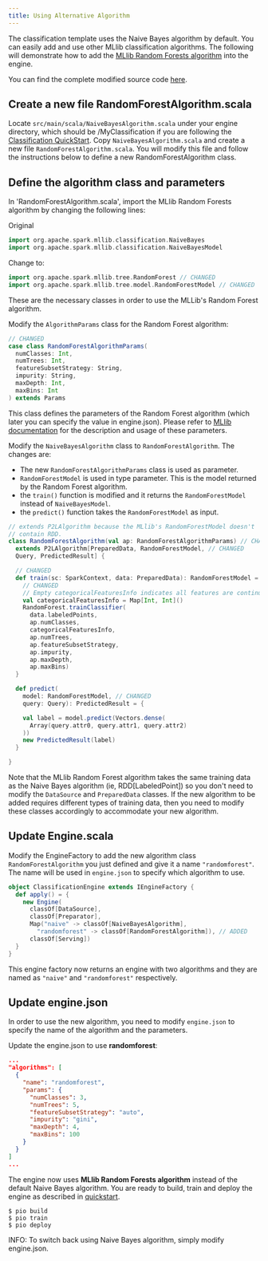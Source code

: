 ```yaml
---
title: Using Alternative Algorithm
---
```


<!--
Licensed to the Apache Software Foundation (ASF) under one or more
contributor license agreements.  See the NOTICE file distributed with
this work for additional information regarding copyright ownership.
The ASF licenses this file to You under the Apache License, Version 2.0
(the "License"); you may not use this file except in compliance with
the License.  You may obtain a copy of the License at

    http://www.apache.org/licenses/LICENSE-2.0

Unless required by applicable law or agreed to in writing, software
distributed under the License is distributed on an "AS IS" BASIS,
WITHOUT WARRANTIES OR CONDITIONS OF ANY KIND, either express or implied.
See the License for the specific language governing permissions and
limitations under the License.
-->

The classification template uses the Naive Bayes algorithm by default. You can easily add and use other MLlib classification algorithms. The following will demonstrate how to add the [MLlib Random Forests algorithm](https://spark.apache.org/docs/latest/mllib-ensembles.html) into the engine.

You can find the complete modified source code [here](https://github.com/apache/incubator-predictionio/tree/develop/examples/scala-parallel-classification/add-algorithm).

## Create a new file RandomForestAlgorithm.scala

Locate `src/main/scala/NaiveBayesAlgorithm.scala` under your engine directory, which should be /MyClassification if you are following the [Classification QuickStart](/templates/classification/quickstart/).  Copy `NaiveBayesAlgorithm.scala` and create a new file `RandomForestAlgorithm.scala`. You will modify this file and follow the instructions below to define a new RandomForestAlgorithm class.

##  Define the algorithm class and parameters

In 'RandomForestAlgorithm.scala', import the MLlib Random Forests algorithm by changing the following lines:

Original

```scala
import org.apache.spark.mllib.classification.NaiveBayes
import org.apache.spark.mllib.classification.NaiveBayesModel
```

Change to:

```scala
import org.apache.spark.mllib.tree.RandomForest // CHANGED
import org.apache.spark.mllib.tree.model.RandomForestModel // CHANGED
```

These are the necessary classes in order to use the MLLib's Random Forest algorithm.

Modify the `AlgorithmParams` class for the Random Forest algorithm:

```scala
// CHANGED
case class RandomForestAlgorithmParams(
  numClasses: Int,
  numTrees: Int,
  featureSubsetStrategy: String,
  impurity: String,
  maxDepth: Int,
  maxBins: Int
) extends Params
```

This class defines the parameters of the Random Forest algorithm (which later you can specify the value in engine.json). Please refer to [MLlib  documentation](https://spark.apache.org/docs/latest/mllib-ensembles.html) for the description and usage of these parameters.

Modify the `NaiveBayesAlgorithm` class to `RandomForestAlgorithm`. The changes are:

* The new `RandomForestAlgorithmParams` class is used as parameter.
* `RandomForestModel` is used in type parameter. This is the model returned by the Random Forest algorithm.
* the `train()` function is modified and it returns the `RandomForestModel` instead of `NaiveBayesModel`.
* the `predict()` function takes the `RandomForestModel` as input.



```scala
// extends P2LAlgorithm because the MLlib's RandomForestModel doesn't
// contain RDD.
class RandomForestAlgorithm(val ap: RandomForestAlgorithmParams) // CHANGED
  extends P2LAlgorithm[PreparedData, RandomForestModel, // CHANGED
  Query, PredictedResult] {

  // CHANGED
  def train(sc: SparkContext, data: PreparedData): RandomForestModel = {
    // CHANGED
    // Empty categoricalFeaturesInfo indicates all features are continuous.
    val categoricalFeaturesInfo = Map[Int, Int]()
    RandomForest.trainClassifier(
      data.labeledPoints,
      ap.numClasses,
      categoricalFeaturesInfo,
      ap.numTrees,
      ap.featureSubsetStrategy,
      ap.impurity,
      ap.maxDepth,
      ap.maxBins)
  }

  def predict(
    model: RandomForestModel, // CHANGED
    query: Query): PredictedResult = {

    val label = model.predict(Vectors.dense(
      Array(query.attr0, query.attr1, query.attr2)
    ))
    new PredictedResult(label)
  }

}
```
Note that the MLlib Random Forest algorithm takes the same training data as the Naive Bayes algorithm (ie, RDD[LabeledPoint]) so you don't need to modify the `DataSource` and `PreparedData` classes. If the new algorithm to be added requires different types of training data, then you need to modify these classes accordingly to accommodate your new algorithm.
##  Update Engine.scala

Modify the EngineFactory to add the new algorithm class `RandomForestAlgorithm` you just defined and give it a name `"randomforest"`. The name will be used in `engine.json` to specify which algorithm to use.

```scala
object ClassificationEngine extends IEngineFactory {
  def apply() = {
    new Engine(
      classOf[DataSource],
      classOf[Preparator],
      Map("naive" -> classOf[NaiveBayesAlgorithm],
        "randomforest" -> classOf[RandomForestAlgorithm]), // ADDED
      classOf[Serving])
  }
}
```

This engine factory now returns an engine with two algorithms and they are named as `"naive"` and `"randomforest"` respectively.

##  Update engine.json

In order to use the new algorithm, you need to modify `engine.json` to specify the name of the algorithm and the parameters.

Update the engine.json to use **randomforest**:

```json
...
"algorithms": [
  {
    "name": "randomforest",
    "params": {
      "numClasses": 3,
      "numTrees": 5,
      "featureSubsetStrategy": "auto",
      "impurity": "gini",
      "maxDepth": 4,
      "maxBins": 100
    }
  }
]
...
```

The engine now uses **MLlib Random Forests algorithm** instead of the default Naive Bayes algorithm. You are ready to build, train and deploy the engine as described in [quickstart](/templates/classification/quickstart/).

```
$ pio build
$ pio train
$ pio deploy
```

INFO: To switch back using Naive Bayes algorithm, simply modify engine.json.
